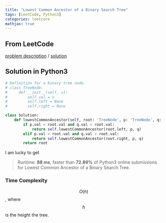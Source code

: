 ```yaml
---
title: "Lowest Common Ancestor of a Binary Search Tree"
tags: [LeetCode, Python3]
categories: leetcore
mathjax: true
---
```


## From LeetCode
[problem description](https://leetcode.com/problems/lowest-common-ancestor-of-a-binary-search-tree/)
/
[solution](https://leetcode.com/problems/lowest-common-ancestor-of-a-binary-search-tree/solution/)

## Solution in Python3
```python
# Definition for a binary tree node.
# class TreeNode:
#     def __init__(self, x):
#         self.val = x
#         self.left = None
#         self.right = None

class Solution:
    def lowestCommonAncestor(self, root: 'TreeNode', p: 'TreeNode', q: 'TreeNode') -> 'TreeNode':
        if p.val < root.val and q.val < root.val:
            return self.lowestCommonAncestor(root.left, p, q)
        elif p.val > root.val and q.val > root.val:
            return self.lowestCommonAncestor(root.right, p, q)
        return root       
```
I am lucky to get
> Runtime: **88 ms**, faster than **72.89%** of Python3 online submissions for Lowest Common Ancestor of a Binary Search Tree.

### Time Complexity
$$O(h)$$, where $$h$$ is the height the tree.